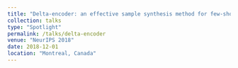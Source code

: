 ```yaml
---
title: "Delta-encoder: an effective sample synthesis method for few-shot object recognition"
collection: talks
type: "Spotlight"
permalink: /talks/delta-encoder
venue: "NeurIPS 2018"
date: 2018-12-01
location: "Montreal, Canada"
---
```


